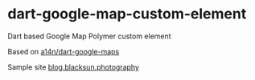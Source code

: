 # dart-google-map-custom-element
Dart based Google Map Polymer custom element

Based on [a14n/dart-google-maps](https://github.com/a14n/dart-google-maps)

Sample site [blog.blacksun.photography](http://blog.blacksun.photography)

